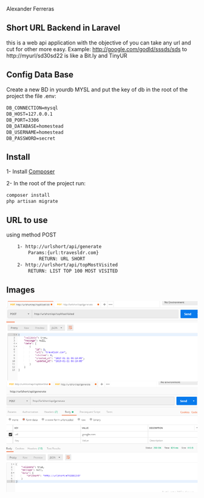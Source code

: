 
Alexander Ferreras

## Short URL Backend in Laravel

this is a web api application with the objective of you can take any url and cut for other more easy.
Example:
 http://google.com/godld/sssds/sds to http://myurl/sd30sd22
is like a Bit.ly and TinyUR

## Config Data Base

Create a new BD in yourdb MYSL and put the key of db in the root of the project the file .env:
```
DB_CONNECTION=mysql
DB_HOST=127.0.0.1
DB_PORT=3306
DB_DATABASE=homestead
DB_USERNAME=homestead
DB_PASSWORD=secret
```
## Install
1- Install [Composer](https://getcomposer.org/)

2- In the root of the project run:

```
composer install
php artisan migrate
```
## URL to use
using method POST
```
    1- http://urlshort/api/generate 
        Params:{url:travesldr.com}
            RETURN: URL SHORT
    2- http://urlshort/api/topMostVisited
        RETURN: LIST TOP 100 MOST VISITED 
```

 ## Images 
 ![alt text](https://raw.githubusercontent.com/alexander0205/SHORT-URL-BACKEND/master/Capture2.PNG)
  ![alt text](https://raw.githubusercontent.com/alexander0205/SHORT-URL-BACKEND/master/Capture.PNG)
 
